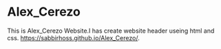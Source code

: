 # Alex_Cerezo
This is Alex_Cerezo Website.I has create website header useing html and css.
https://sabbirhoss.github.io/Alex_Cerezo/.
